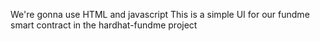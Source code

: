 We're gonna use HTML and javascript
This is a simple UI for our fundme smart contract in the hardhat-fundme project
